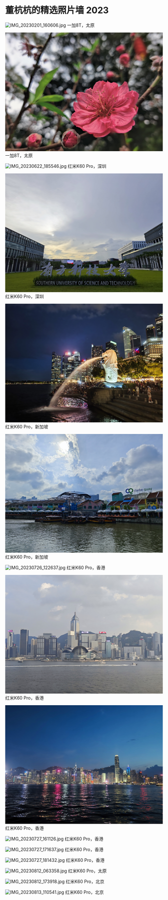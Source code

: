 # 董杭杭的精选照片墙 2023

![IMG_20230201_160606.jpg](IMG_20230201_160606.jpg)
一加8T，太原

![IMG_20230209_135215.jpg](IMG_20230209_135215.jpg)
一加8T，太原

![IMG_20230622_185546.jpg](IMG_20230622_185546.jpg)
红米K60 Pro，深圳

![IMG_20230627_175614.jpg](IMG_20230627_175614.jpg)
红米K60 Pro，深圳

![IMG_20230708_194304.jpg](IMG_20230708_194304.jpg)
红米K60 Pro，新加坡

![IMG_20230717_165006.jpg](IMG_20230717_165006.jpg)
红米K60 Pro，新加坡

![IMG_20230726_122637.jpg](IMG_20230726_122637.jpg)
红米K60 Pro，香港

![IMG_20230726_173500.jpg](IMG_20230726_173500.jpg)
红米K60 Pro，香港

![IMG_20230726_193323.jpg](IMG_20230726_193323.jpg)
红米K60 Pro，香港

![IMG_20230727_161126.jpg](IMG_20230727_161126.jpg)
红米K60 Pro，香港

![IMG_20230727_171637.jpg](IMG_20230727_171637.jpg)
红米K60 Pro，香港

![IMG_20230727_181432.jpg](IMG_20230727_181432.jpg)
红米K60 Pro，香港

![IMG_20230812_063358.jpg](IMG_20230812_063358.jpg)
红米K60 Pro，太原

![IMG_20230812_173918.jpg](IMG_20230812_173918.jpg)
红米K60 Pro，北京

![IMG_20230813_110541.jpg](IMG_20230813_110541.jpg)
红米K60 Pro，北京
